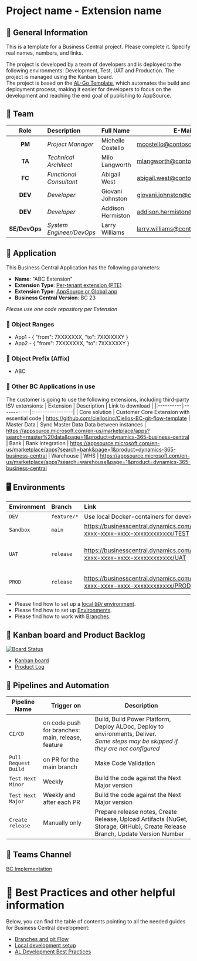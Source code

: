 # Project name - Extension name
## :mega: General Information
This is a template for a Business Central project. Please complete it. Specify real names, numbers, and links.

The project is developed by a team of developers and is deployed to the following environments: Development, Test, UAT and Production. 
The project is managed using the Kanban board. 
<br />The project is based on the [AL-Go Template](https://github.com/microsoft/AL-Go), which automates the build and deployment process, making it easier for developers to focus on the development and reaching the end goal of publishing to AppSource.

## :steam_locomotive: Team
| Role          | Description              | Full Name              | E-Mail                        | Notifications |
|:-------------:|:-------------------------|:-----------------------|-------------------------------|---------------|
| **PM**        | *Project Manager*        | Michelle Costello      | mcostello@contoso.com         | Yes
| **TA**        | *Technical Architect*    | Milo Langworth         | mlangworth@contoso.com        | Yes
| **FC**        | *Functional Consultant*  | Abigail West           | abigail.west@contoso.com      | No
| **DEV**       | *Developer*              | Giovani Johnston       | giovani.johnston@contoso.com  | Yes
| **DEV**       | *Developer*              | Addison Hermiston      | addison.hermiston@contoso.com | No
| **SE/DevOps** | *System Engineer/DevOps* | Larry Williams         | larry.williams@contoso.com    | Yes

## :unicorn: Application
This Business Central Application has the following parameters:
- **Name**: "ABC Extension"  
- **Extension Type**: [Per-tenant extension (PTE)](https://learn.microsoft.com/en-us/dynamics365/business-central/dev-itpro/developer/devenv-extension-types-and-scope#per-tenant-extensions-ptes)  
- **Extension Type**: [AppSource or Global app](https://learn.microsoft.com/en-us/dynamics365/business-central/dev-itpro/developer/devenv-extension-types-and-scope#global-apps)
- **Business Central Version**: BC 23

*Please use one code repository per Extension*

### :triangular_ruler: Object Ranges
- App1 - {
    "from": 7XXXXXXX,
    "to": 7XXXXXXY
  }
- App2 - {
    "from": 7XXXXXXX,
    "to": 7XXXXXXY
  }

### :date: Object Prefix (Affix)
- ABC

### :lollipop: Other BC Applications in use
The customer is going to use the following extensions, including third-party ISV extensions:
| Extension | Description | Link to download |
|:----------|:------------|:-----------------|
| Core solution | Customer Core Extension with essential code | https://github.com/ciellosinc/Ciellos-BC-git-flow-template
| Master Data | Sync Master Data Data between instances | https://appsource.microsoft.com/en-us/marketplace/apps?search=master%20data&page=1&product=dynamics-365-business-central
| Bank | Bank Integration | https://appsource.microsoft.com/en-us/marketplace/apps?search=bank&page=1&product=dynamics-365-business-central
| Warehouse | WHS | https://appsource.microsoft.com/en-us/marketplace/apps?search=warehouse&page=1&product=dynamics-365-business-central

## 🖥️ Environments
| Environment | Branch      |  Link                                                                          | Description |
|:------------|:------------|:-------------------------------------------------------------------------------|-------------|
| `DEV`       | `feature/*` | Use local Docker-containers for development                                    | Dev box
| `Sandbox`   | `main`      | https://businesscentral.dynamics.com/xxxxxxxx-xxxx-xxxx-xxxx-xxxxxxxxxxxx/TEST | Internal Testing
| `UAT`       | `release`   | https://businesscentral.dynamics.com/xxxxxxxx-xxxx-xxxx-xxxx-xxxxxxxxxxxx/UAT  | Customer's User Acceptance Test
| `PROD`      | `release`   | https://businesscentral.dynamics.com/xxxxxxxx-xxxx-xxxx-xxxx-xxxxxxxxxxxx/PROD | Production - we have no access

- Please find how to set up a [local `DEV` environment](https://github.com/ciellosinc/Ciellos-BC-git-flow-template/blob/main/Guides/LocalDevelopment.md).  
- Please find how to set up [Environments](https://dev.azure.com/ciellos-bc/main/_wiki/wikis/Internal%20Wiki/109/Environments).  
- Please find how to work with [Branches](https://github.com/ciellosinc/Ciellos-BC-git-flow-template/blob/main/Guides/BranchFlow.md).

## :microscope: Kanban board and Product Backlog
[![Board Status](https://ciellos.visualstudio.com/6f789900-0db7-46c9-9b00-84e46c577012/12d40337-33b9-431b-8f86-a52195352ee1/_apis/work/boardbadge/7c8cf15d-7ca5-45f8-9a46-e6cb22409844)](https://ciellos.visualstudio.com/6f789900-0db7-46c9-9b00-84e46c577012/_boards/board/t/12d40337-33b9-431b-8f86-a52195352ee1/Microsoft.RequirementCategory)

- [Kanban board](https://ciellos.visualstudio.com/Ciellos%20BC%20git%20flow%20Template/_boards/board/t/Ciellos%20BC%20git%20flow%20Template%20Team/Stories)
- [Product Log](https://ciellos.visualstudio.com/Ciellos%20BC%20git%20flow%20Template)


## :passport_control: Pipelines and Automation
| Pipeline Name        | Trigger on | Description |
|----------------------|------------|-------------|
| `CI/CD`              | on code push for branches: main, release, feature | Build, Build Power Platform, Deploy ALDoc, Deploy to environments, Deliver. </br> _Some steps may be skipped if they are not configured_
| `Pull Request Build` | on PR for the main branch | Make Code Validation
| `Test Next Minor`    | Weekly | Build the code against the Next Major version
| `Test Next Major`    | Weekly and after each PR | Build the code against the Next Major version
| `Create release`     | Manually only | Prepare release notes, Create Release, Upload Artifacts (NuGet, Storage, GitHub), Create Release Branch, Update Version Number


## :bell: Teams Channel
[BC Implementation](https://teams.microsoft.com/l/channel/19%3ARCJIPW3TwGLgWSR7xB79M5_xPlei2GFJ59xE0eRG4rw1%40thread.tacv2/General?groupId=be7a6c1c-7f8a-4282-addf-e99ebbd295ce&tenantId=46e85934-1fab-4533-a4ad-de92ce1fd81a)


# :moyai: Best Practices and other helpful information
Below, you can find the table of contents pointing to all the needed guides for Business Central development:

- [Branches and git Flow](https://github.com/ciellosinc/Ciellos-BC-git-flow-template/blob/main/Guides/BranchFlow.md)
- [Local development setup](https://github.com/ciellosinc/Ciellos-BC-git-flow-template/blob/main/Guides/LocalDevelopment.md)
- [AL Development Best Practices](https://github.com/ciellosinc/Ciellos-BC-git-flow-template/blob/main/Guides/ALDevelopmentBestPractices.md)
